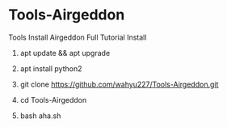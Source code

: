 # Tools-Airgeddon
Tools Install Airgeddon Full
Tutorial Install
1. apt update && apt upgrade

2. apt install python2 

3. git clone https://github.com/wahyu227/Tools-Airgeddon.git
4. cd Tools-Airgeddon
5. bash aha.sh
